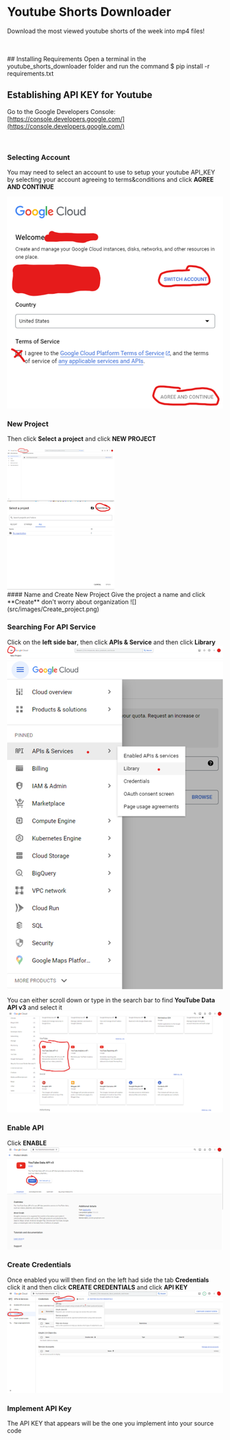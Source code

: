 # Youtube Shorts Downloader
Download the most viewed youtube shorts of the week into mp4 files!
<br>
<br>
<p></p>


<br>
## Installing Requirements
Open a terminal in the youtube_shorts_downloader folder and run the command
$ pip install -r requirements.txt

## Establishing API KEY for Youtube

Go to the Google Developers Console: [https://console.developers.google.com/](https://console.developers.google.com/)
<p></p>
<br>

### Selecting Account
You may need to select an account to use to setup your youtube API_KEY by selecting your account agreeing to terms&conditions and click **AGREE AND CONTINUE**

![](src/images/Account_selection.png)


### New Project

Then click **Select a project** and click **NEW PROJECT**

<img src="src/images/Select_a_project.png" width="250">
<br>
<img src="src/images/New_project.png" width="250">
<br>
#### Name and Create New Project
Give the project a name and click **Create** don't worry about organization
![](src/images/Create_project.png)


### Searching For API Service
Click on the **left side bar**, then click **APIs & Service** and then click **Library**
![](src/images/Left_side_bar.png)
![](src/images/API_services_library.png)

You can either scroll down or type in the search bar to find **YouTube Data API v3** and select it
![](src/images/API_v3.png)

### Enable API
Click **ENABLE**
![](src/images/Enable.png)

### Create Credentials
Once enabled you will then find on the left had side the tab **Credentials** click it and then click **CREATE CREDENTIALS** and click **API KEY**
![](src/images/Create_credentials.png)

### Implement API Key
The API KEY that appears will be the one you implement into your source code
